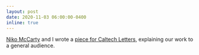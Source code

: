 ```yaml
---
layout: post
date: 2020-11-03 06:00:00-0400
inline: true
---
```


[Niko McCarty](https://nikomccarty.com/) and I wrote a [piece for Caltech Letters](https://caltechletters.org/science/decoding-the-language-of-genomes), explaining our work to a general audience.
